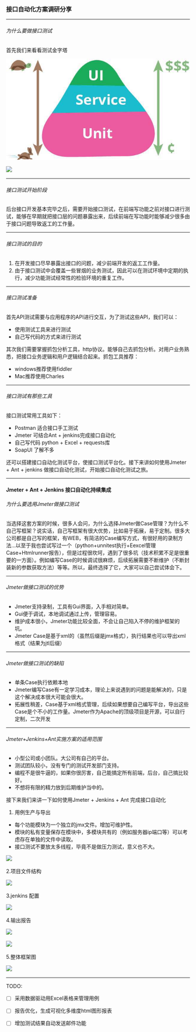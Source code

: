 ### 接口自动化方案调研分享

---
######  为什么要做接口测试
 
 首先我们来看看测试金字塔
 
 ![](testpyramid.jpeg) 
 
 
 
 ![](test1.png)

---

######  接口测试开始阶段

 
 后台接口开发基本完毕之后，需要开始接口测试，在前端写功能之前对接口进行测试，能够在早期就把接口层的问题暴露出来，后续前端在写功能时能够减少很多由于接口问题导致返工的工作量。
 

---

######  接口测试的目的

1. 在开发接口尽早暴露出接口的问题，减少前端开发的返工工作量。
2. 由于接口测试中会覆盖一些冒烟的业务测试，因此可以在测试环境中定期的执行，减少功能测试经常性的检验环境的重复工作。
 

---

###### 接口测试准备

首先API测试需要与应用程序的API进行交互，为了测试这些API，我们可以：

- 使用测试工具来进行测试
- 自己写代码的方式来进行测试

其次我们需要掌握抓包分析工具，http协议。能够自己去抓包分析。对用户业务熟悉，把接口业务逻辑和用户逻辑结合起来。抓包工具推荐：

- windows推荐使用fiddler
- Mac推荐使用Charles

---

###### 接口测试有那些工具

接口测试常用工具如下：

- Postman 适合接口手工测试
- Jmeter  可结合Ant + jenkins完成接口自动化
- 自己写代码  python + Excel + requests库
- SoapUI	了解不多

还可以搭建接口自动化测试平台，使接口测试平台化。接下来讲如何使用Jmeter + Ant + jenkins 做接口自动化测试，开始接口自动化测试之旅。


---
#### Jmeter + Ant + Jenkins 接口自动化持续集成

###### 为什么要选用Jmeter做接口测试

当选择这套方案的时候，很多人会问，为什么选择Jmeter做Case管理？为什么不自己写框架？说实话，自己写框架有很大优势，比如易于拓展，易于定制。很多大公司都是自己写的框架，有WEB，有简洁的Case编写方式，有很好用的录制方法…以至于我也尝试写过一个（python+unnitest执行+Eexcel管理Case+Htmlrunner报告），但是过程很坎坷，遇到了很多坑（技术积累不足是很重要的一方面）。例如编写Case的时候调试很麻烦，后续拓展需要不断维护（不断封装新的参数获取方法）等等。所以，最终选择了它，大家可以自己尝试体会下。

---

###### Jmeter做接口测试的优势
- Jmeter支持录制，工具有Gui界面，入手相对简单。
- Gui便于调试，本地调试通过上传，管理容易。
- 维护成本很小，Jmeter功能比较全面，不会让自己陷入不停的维护框架的坑。
- Jmeter Case是基于xml的（虽然后缀是jmx格式），执行结果也可以导出xml格式（结果为jtl后缀）


---
###### Jmeter做接口测试的缺陷
- 单条Case执行依赖本地
- Jmeter编写Case有一定学习成本，理论上来说遇到的问题是能解决的，只是这个解决成本很大可能会很大。
- 拓展性稍差，Case基于xml格式管理，后续如果想要自己编写平台，导出这些Case是个不小的工作量。Jmeter作为Apache的顶级项目是开源，可以自行定制，二次开发

---
###### Jmeter+Jenkins+Ant实施方案的适用范围
- 小型公司或小团队。大公司有自己的平台。
- 测试团队较小，没有专门的测试开发部门支持。
- 编程不是很牛逼的，如果你很厉害，自己能搞定所有前端，后台，自己搞比较好。
- 不想将有限的精力放到后期维护当中的。

接下来我们来讲一下如何使用Jmeter + Jenkins + Ant 完成接口自动化

1. 用例生产与导出

- 每个功能模块为一个独立的jmx文件。增加可维护性。
- 模块的私有变量保存在模块中，多模块共有的（例如服务器ip端口等）可以考虑存在单独的文件中读取。
- 接口测试不要放太多线程，毕竟不是做压力测试，意义也不大。

![](case.png)

2.项目文件结构

![](dir.png)

3.jenkins 配置

![](ant.png)

4.输出报告

![](report.png)

![](report2.png)

5.整体框架图

![](jiagou.png)



---
TODO:

- [ ] 采用数据驱动用Excel表格来管理用例

- [ ] 报告优化，生成可视化多维度html图形报表

- [ ] 增加测试结果自动发送邮件功能













 
 
 



